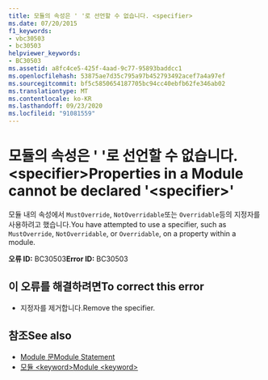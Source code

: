 ```yaml
---
title: 모듈의 속성은 ' '로 선언할 수 없습니다. <specifier>
ms.date: 07/20/2015
f1_keywords:
- vbc30503
- bc30503
helpviewer_keywords:
- BC30503
ms.assetid: a8fc4ce5-425f-4aad-9c77-95893baddcc1
ms.openlocfilehash: 53875ae7d35c795a97b452793492acef7a4a97ef
ms.sourcegitcommit: bf5c5850654187705bc94cc40ebfb62fe346ab02
ms.translationtype: MT
ms.contentlocale: ko-KR
ms.lasthandoff: 09/23/2020
ms.locfileid: "91081559"
---
```

# <a name="properties-in-a-module-cannot-be-declared-specifier"></a><span data-ttu-id="de9f6-102">모듈의 속성은 ' '로 선언할 수 없습니다. \<specifier></span><span class="sxs-lookup"><span data-stu-id="de9f6-102">Properties in a Module cannot be declared '\<specifier>'</span></span>

<span data-ttu-id="de9f6-103">모듈 내의 속성에서 `MustOverride`, `NotOverridable`또는 `Overridable`등의 지정자를 사용하려고 했습니다.</span><span class="sxs-lookup"><span data-stu-id="de9f6-103">You have attempted to use a specifier, such as `MustOverride`, `NotOverridable`, or `Overridable`, on a property within a module.</span></span>  
  
 <span data-ttu-id="de9f6-104">**오류 ID:** BC30503</span><span class="sxs-lookup"><span data-stu-id="de9f6-104">**Error ID:** BC30503</span></span>  
  
## <a name="to-correct-this-error"></a><span data-ttu-id="de9f6-105">이 오류를 해결하려면</span><span class="sxs-lookup"><span data-stu-id="de9f6-105">To correct this error</span></span>  
  
- <span data-ttu-id="de9f6-106">지정자를 제거합니다.</span><span class="sxs-lookup"><span data-stu-id="de9f6-106">Remove the specifier.</span></span>  
  
## <a name="see-also"></a><span data-ttu-id="de9f6-107">참조</span><span class="sxs-lookup"><span data-stu-id="de9f6-107">See also</span></span>

- [<span data-ttu-id="de9f6-108">Module 문</span><span class="sxs-lookup"><span data-stu-id="de9f6-108">Module Statement</span></span>](../language-reference/statements/module-statement.md)
- [<span data-ttu-id="de9f6-109">모듈 \<keyword></span><span class="sxs-lookup"><span data-stu-id="de9f6-109">Module \<keyword></span></span>](../language-reference/modifiers/module-keyword.md)
